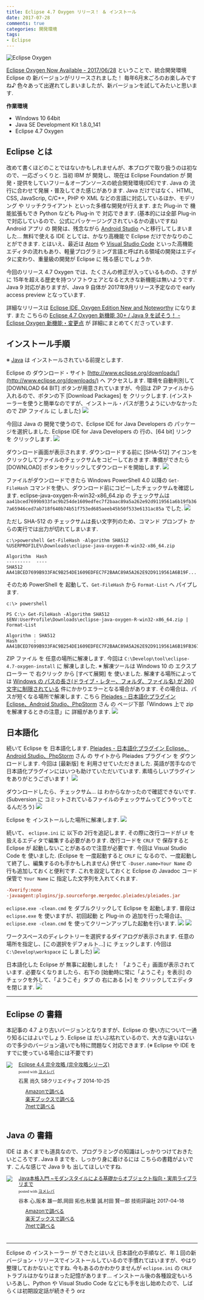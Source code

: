 ```yaml
---
title: Eclipse 4.7 Oxygen リリース！ ＆ インストール
date: 2017-07-28
comments: true
categories: 開発環境
tags:
- Eclipse
---
```


![](/images/eclipse/4.7-oxygen.png "Eclipse Oxygen")

[Eclipse Oxygen Now Available - 2017/06/28](https://www.eclipse.org/oxygen) ということで、統合開発環境 Eclipse の 新バージョンがリリースされました！ 毎年6月末ごろのお楽しみですね♪ 色々あって出遅れてしまいましたが、新バージョンを試してみたいと思います.

**作業環境**
- Windows 10 64bit
- Java SE Development Kit 1.8.0_141
- Eclipse 4.7 Oxygen


## Eclipse とは
改めて書くほどのことではないかもしれませんが、本ブログで取り扱うのは初なので、一応ざっくりと.
当初 IBM が 開発し、現在は Eclipse Foundation が 開発・提供をしていフリー＆オープンソースの統合開発環境(IDE)です. Java の 流行に合わせて発展・普及してきた感じがあります. Java だけではなく、HTML, CSS, JavaScrip, C/C++, PHP や XML などの言語に対応しているほか、モデリング や リッチクライアント といった多様な開発が行えます. また Plug-in で 機能拡張もでき Python なども Plug-in で 対応できます. (基本的には全部 Plug-in で対応しているので、公式にパッケージングされているかの違いですね)
Android アプリ の 開発は、残念ながら [Android Studio](https://developer.android.com/studio) へと移行してしまいました...
無料で使える IDE としては、かなり高機能で Eclipse だけでかなりのことができます. とはいえ、最近は [Atom](https://atom.io) や [Visual Studio Code](https://code.visualstudio.com/) といった高機能エディタの流れもあり、軽量プログラミング言語と呼ばれる領域の開発はエディタに変わり、重量級の開発が Eclipse に 残る感じでしょうか.

今回のリリース 4.7 Oxygen では、たくさんの修正が入っているものの、さすがに 15年を超える歴史を持つソフトウェアとなると大きな新機能は無いようです. Java 9 対応がありますが、Java 9 自体が 2017年9月リリース予定なので early access preview となっています.

詳細なリリースは [Eclipse IDE, Oxygen Edition New and Noteworthy](https://www.eclipse.org/oxygen/noteworthy/) になります. また こちらの [Eclipse 4.7 Oxygen 新機能 30+ / Java 9 を試そう！ - Eclipse Oxygen 新機能・変更点](http://qiita.com/cypher256/items/e308d920dfaf15892baa#eclipse-oxygen-%E6%96%B0%E6%A9%9F%E8%83%BD%E5%A4%89%E6%9B%B4%E7%82%B9) が 詳細にまとめてくださっています.


## インストール手順
※ [Java](http://www.oracle.com/technetwork/java/javase/downloads/) は インストールされている前提とします.

Eclipse の ダウンロード・サイト [http://www.eclipse.org/downloads/](http://www.eclipse.org/downloads/) へ アクセスします.
環境を自動判別して [DOWNLOAD 64 BIT] ボタンが用意されていますが、今回は ZIP ファイルから入れるので、ボタンの下 [Download Packages] を クリックします. (インストーラーを使うと簡単なのですが、インストール・パスが思うようにいかなかったので ZIP ファイル に しました)
![](/images/eclipse/4.7-oxygen-install/01.png)

今回は Java の 開発で使うので、Eclipse IDE for Java Developers の パッケージを選択しました. Eclipse IDE for Java Developers の 行の、[64 bit] リンク を クリックします.
![](/images/eclipse/4.7-oxygen-install/02.png)

ダウンロード画面が表示されます. ダウンロードする前に [SHA-512] アイコンをクリックしてファイルのチェックサムをコピーしておきます. 準備ができたら [DOWNLOAD] ボタンをクリックしてダウンロードを開始します.
![](/images/eclipse/4.7-oxygen-install/03.png)

ファイルがダウンロードできたら Windows PowerShell 4.0 以降の `Get-FileHash` コマンドを使い、ダウンロード前にコピーしたチェックサムを確認します. eclipse-java-oxygen-R-win32-x86_64.zip の チェックサムは `aa41bced7699b933fac9b254de1609edfec7f2baac89a5a262e92d9119561a6b19fb367a65946ced7ab718f640b74b51f753ed685aeeb45b50f533e6131ac85a` でした.
![](/images/eclipse/4.7-oxygen-install/04.png)

ただし SHA-512 の チェックサムは長い文字列のため、コマンド プロンプト からの実行では出力が切れてしまいます.
```console
c:\>powershell Get-FileHash -Algorithm SHA512 %USERPROFILE%\Downloads\eclipse-java-oxygen-R-win32-x86_64.zip

Algorithm  Hash
---------  ----
SHA512     AA41BCED7699B933FAC9B254DE1609EDFEC7F2BAAC89A5A262E92D9119561A6B19F...
```

そのため PowerShell を 起動して、`Get-FileHash` から `Format-List` へ パイプします.
```console
c:\> powershell

PS C:\> Get-FileHash -Algorithm SHA512 $ENV:UserProfile\Downloads\eclipse-java-oxygen-R-win32-x86_64.zip | Format-List

Algorithm : SHA512
Hash      : AA41BCED7699B933FAC9B254DE1609EDFEC7F2BAAC89A5A262E92D9119561A6B19FB367A65946CED7AB718F640B74B51F753ED685AEEB45B50F533E6131AC85A
```

ZIP ファイル を 任意の場所に解凍します. 今回は `C:\Develop\tool\eclipse-4.7-oxygen-install` に 解凍しました.
※ 解凍ツールは Windows 10 の エクスプローラー で 右クリック から [すべて展開] を 使いました. 解凍する場所によっては [Windows の パスの長さ(ドライブ・レター、フォルダ、ファイル名) が 260文字に制限されている](https://msdn.microsoft.com/en-us/library/windows/desktop/aa365247%28v=vs.85%29.aspx#maxpath) 件にかかりエラーとなる場合があります. その場合は、パスが短くなる場所で解凍します. こちら [Pleiades - 日本語化プラグイン Eclipse、Android Studio、PhpStorm](http://mergedoc.osdn.jp/) さん の ページ下部「Windows 上で zip を解凍するときの注意」に 詳細があります.
![](/images/eclipse/4.7-oxygen-install/05.png)


## 日本語化
続いて Eclipse を 日本語化します. [Pleiades - 日本語化プラグイン Eclipse、Android Studio、PhpStorm](http://mergedoc.osdn.jp/) さん の サイトから Pleiades プラグイン を ダウンロードします. 今回は [最新版] を 利用させていただきました.
英語が苦手なので日本語化プラグインにはいつも助けていただいています. 素晴らしいプラグインをありがとうございます！
![](/images/eclipse/4.7-oxygen-install/06.png)

ダウンロードしたら、チェックサム... は わからなかったので確認できないです. (Subversion に コミットされているファイルのチェックサムってどうやってとるんだろう)
![](/images/eclipse/4.7-oxygen-install/07.png)

Eclipse を インストールした場所に解凍します.
![](/images/eclipse/4.7-oxygen-install/08.png)

続いて、 `eclipse.ini` に 以下の 2行を追記します. その際に改行コードが `LF` を 扱えるエディタで編集する必要があります. 改行コードを `CRLF` で 保存すると Eclipse が 起動しないことがあるので注意が必要です. 今回は Visual Studio Code を 使いました. (Eclipse を 一度起動すると `CRLF` に なるので、一度起動して終了し、編集するのも手かもしれません)
併せて `-Duser.name=Your Name` の 行も追加しておくと便利です. これを設定しておくと Eclipse の Javadoc コード保管で `Your Name` に 指定した文字列を入れてくれます.
```ini
-Xverify:none
-javaagent:plugins/jp.sourceforge.mergedoc.pleiades/pleiades.jar
```

`eclipse.exe -clean.cmd` を ダブルクリックして Eclipse を 起動します.
普段は `eclipse.exe` を 使いますが、初回起動 と Plug-in の 追加を行った場合は、 `eclipse.exe -clean.cmd` を 使ってクリーンアップした起動を行います.
![](/images/eclipse/4.7-oxygen-install/09.png)
![](/images/eclipse/4.7-oxygen-install/10.png)

ワークスペースのディレクトリーを選択するダイアログが表示されます. 任意の場所を指定し、[この選択をデフォルト...] に チェックします. (今回は `C:\Develop\workspace` に しました)
![](/images/eclipse/4.7-oxygen-install/11.png)

日本語化した Eclipse が 無事に起動しました！
「ようこそ」画面が表示されています. 必要なくなりましたら、右下の [始動時に常に「ようこそ」を表示] の チェックを外して、「ようこそ」タブ の 右にある [×] を クリックしてエディタを閉じます.
![](/images/eclipse/4.7-oxygen-install/12.png)



- - - -
## Eclipse の 書籍
本記事の 4.7 より古いバージョンとなりますが、Eclipse の 使い方について一通り知るにはよいでしょう. Eclipse は だいぶ枯れているので、大きな違いはないので多少のバージョン違いでも特に問題なく対応できます. (※ Eclipse や IDE を すでに使っている場合には不要です)
<div class="booklink-box" style="text-align:left;padding-bottom:20px;font-size:small;/zoom: 1;overflow: hidden;"><div class="booklink-image" style="float:left;margin:0 15px 10px 0;"><a href="//af.moshimo.com/af/c/click?a_id=860699&p_id=170&pc_id=185&pl_id=4062&s_v=b5Rz2P0601xu&url=http%3A%2F%2Fwww.amazon.co.jp%2Fexec%2Fobidos%2FASIN%2F4797380950" target="_blank" ><img src="https://images-fe.ssl-images-amazon.com/images/I/61UJFDCJZyL._SL160_.jpg" style="border: none;" /></a><img src="//i.moshimo.com/af/i/impression?a_id=860699&p_id=170&pc_id=185&pl_id=4062" width="1" height="1" style="border:none;"></div><div class="booklink-info" style="line-height:120%;/zoom: 1;overflow: hidden;"><div class="booklink-name" style="margin-bottom:10px;line-height:120%"><a href="//af.moshimo.com/af/c/click?a_id=860699&p_id=170&pc_id=185&pl_id=4062&s_v=b5Rz2P0601xu&url=http%3A%2F%2Fwww.amazon.co.jp%2Fexec%2Fobidos%2FASIN%2F4797380950" target="_blank" >Eclipse 4.4 完全攻略 (完全攻略シリーズ)</a><img src="//i.moshimo.com/af/i/impression?a_id=860699&p_id=170&pc_id=185&pl_id=4062" width="1" height="1" style="border:none;"><div class="booklink-powered-date" style="font-size:8pt;margin-top:5px;font-family:verdana;line-height:120%">posted with <a href="https://yomereba.com" rel="nofollow" target="_blank">ヨメレバ</a></div></div><div class="booklink-detail" style="margin-bottom:5px;">石黒 尚久 SBクリエイティブ 2014-10-25    </div><div class="booklink-link2" style="margin-top:10px;"><div class="shoplinkamazon" style="margin-right:5px;background: url('//img.yomereba.com/yl.gif') 0 0 no-repeat;padding: 2px 0 2px 18px;white-space: nowrap;"><a href="//af.moshimo.com/af/c/click?a_id=860699&p_id=170&pc_id=185&pl_id=4062&s_v=b5Rz2P0601xu&url=http%3A%2F%2Fwww.amazon.co.jp%2Fexec%2Fobidos%2FASIN%2F4797380950" target="_blank" >Amazonで調べる</a><img src="//i.moshimo.com/af/i/impression?a_id=860699&p_id=170&pc_id=185&pl_id=4062" width="1" height="1" style="border:none;"></div><div class="shoplinkrakuten" style="margin-right:5px;background: url('//img.yomereba.com/yl.gif') 0 -50px no-repeat;padding: 2px 0 2px 18px;white-space: nowrap;"><a href="//af.moshimo.com/af/c/click?a_id=862013&p_id=56&pc_id=56&pl_id=637&s_v=b5Rz2P0601xu&url=http%3A%2F%2Fbooks.rakuten.co.jp%2Frb%2F12960645%2F" target="_blank" >楽天ブックスで調べる</a><img src="//i.moshimo.com/af/i/impression?a_id=862013&p_id=56&pc_id=56&pl_id=637" width="1" height="1" style="border:none;"></div>          <div class="shoplinkseven" style="margin-right:5px;background: url('//img.yomereba.com/yl.gif') 0 -100px no-repeat;padding: 2px 0 2px 18px;white-space: nowrap;"><a href="//af.moshimo.com/af/c/click?a_id=860693&p_id=932&pc_id=1188&pl_id=12456&s_v=b5Rz2P0601xu&url=http%3A%2F%2F7net.omni7.jp%2Fsearch%2F%3FsearchKeywordFlg%3D1%26keyword%3D4-79-738095-8%2520%257C%25204-797-38095-8%2520%257C%25204-7973-8095-8%2520%257C%25204-79738-095-8%2520%257C%25204-797380-95-8%2520%257C%25204-7973809-5-8" target="_blank" >7netで調べる<img src="//i.moshimo.com/af/i/impression?a_id=860693&p_id=932&pc_id=1188&pl_id=12456" width="1" height="1" style="border:none;"></a></div>                          </div></div><div class="booklink-footer" style="clear: left"></div></div>

## Java の 書籍
IDE は あくまでも道具なので、プログラミングの知識はしっかりつけておきたいところです.
Java 8 までを、しっかり身に着けるには こちらの書籍がよいです. こんな感じで Java 9 も 出してほしいですね.
<div class="booklink-box" style="text-align:left;padding-bottom:20px;font-size:small;/zoom: 1;overflow: hidden;"><div class="booklink-image" style="float:left;margin:0 15px 10px 0;"><a href="//af.moshimo.com/af/c/click?a_id=860699&p_id=170&pc_id=185&pl_id=4062&s_v=b5Rz2P0601xu&url=http%3A%2F%2Fwww.amazon.co.jp%2Fexec%2Fobidos%2FASIN%2F477418909X" target="_blank" ><img src="https://images-fe.ssl-images-amazon.com/images/I/51741IwOl5L._SL160_.jpg" style="border: none;" /></a><img src="//i.moshimo.com/af/i/impression?a_id=860699&p_id=170&pc_id=185&pl_id=4062" width="1" height="1" style="border:none;"></div><div class="booklink-info" style="line-height:120%;/zoom: 1;overflow: hidden;"><div class="booklink-name" style="margin-bottom:10px;line-height:120%"><a href="//af.moshimo.com/af/c/click?a_id=860699&p_id=170&pc_id=185&pl_id=4062&s_v=b5Rz2P0601xu&url=http%3A%2F%2Fwww.amazon.co.jp%2Fexec%2Fobidos%2FASIN%2F477418909X" target="_blank" >Java本格入門 ~モダンスタイルによる基礎からオブジェクト指向・実用ライブラリまで</a><img src="//i.moshimo.com/af/i/impression?a_id=860699&p_id=170&pc_id=185&pl_id=4062" width="1" height="1" style="border:none;"><div class="booklink-powered-date" style="font-size:8pt;margin-top:5px;font-family:verdana;line-height:120%">posted with <a href="https://yomereba.com" rel="nofollow" target="_blank">ヨメレバ</a></div></div><div class="booklink-detail" style="margin-bottom:5px;">谷本 心,阪本 雄一郎,岡田 拓也,秋葉 誠,村田 賢一郎 技術評論社 2017-04-18    </div><div class="booklink-link2" style="margin-top:10px;"><div class="shoplinkamazon" style="margin-right:5px;background: url('//img.yomereba.com/yl.gif') 0 0 no-repeat;padding: 2px 0 2px 18px;white-space: nowrap;"><a href="//af.moshimo.com/af/c/click?a_id=860699&p_id=170&pc_id=185&pl_id=4062&s_v=b5Rz2P0601xu&url=http%3A%2F%2Fwww.amazon.co.jp%2Fexec%2Fobidos%2FASIN%2F477418909X" target="_blank" >Amazonで調べる</a><img src="//i.moshimo.com/af/i/impression?a_id=860699&p_id=170&pc_id=185&pl_id=4062" width="1" height="1" style="border:none;"></div><div class="shoplinkrakuten" style="margin-right:5px;background: url('//img.yomereba.com/yl.gif') 0 -50px no-repeat;padding: 2px 0 2px 18px;white-space: nowrap;"><a href="//af.moshimo.com/af/c/click?a_id=862013&p_id=56&pc_id=56&pl_id=637&s_v=b5Rz2P0601xu&url=http%3A%2F%2Fbooks.rakuten.co.jp%2Frb%2F14782914%2F" target="_blank" >楽天ブックスで調べる</a><img src="//i.moshimo.com/af/i/impression?a_id=862013&p_id=56&pc_id=56&pl_id=637" width="1" height="1" style="border:none;"></div>           <div class="shoplinkseven" style="margin-right:5px;background: url('//img.yomereba.com/yl.gif') 0 -100px no-repeat;padding: 2px 0 2px 18px;white-space: nowrap;"><a href="//af.moshimo.com/af/c/click?a_id=860693&p_id=932&pc_id=1188&pl_id=12456&s_v=b5Rz2P0601xu&url=http%3A%2F%2F7net.omni7.jp%2Fsearch%2F%3FsearchKeywordFlg%3D1%26keyword%3D4-77-418909-3%2520%257C%25204-774-18909-3%2520%257C%25204-7741-8909-3%2520%257C%25204-77418-909-3%2520%257C%25204-774189-09-3%2520%257C%25204-7741890-9-3" target="_blank" >7netで調べる<img src="//i.moshimo.com/af/i/impression?a_id=860693&p_id=932&pc_id=1188&pl_id=12456" width="1" height="1" style="border:none;"></a></div>                          </div></div><div class="booklink-footer" style="clear: left"></div></div>



- - - -
Eclipse の インストーラー が できたとはいえ 日本語化の手順など、年１回の新バージョン・リリースでインストールしているので手慣れてはいますが、やはり整理しておかないとですね. 今もあるのかわかりませんが `eclipse.ini` の `CRLF` トラブルはかなりはまった記憶があります...
インストール後の各種設定もいろいろあし、Python や Visual Studio Code などにも手を出し始めたので、しばらくは初期設定話が続きそう orz
